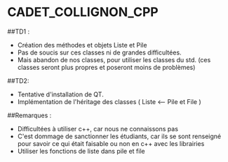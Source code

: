 # CADET_COLLIGNON_CPP

##TD1 :
* Création des méthodes et objets Liste et Pile
* Pas de soucis sur ces classes ni de grandes difficultées.
* Mais abandon de nos classes, pour utiliser les classes du std. (ces classes seront plus propres et poseront moins de problèmes)

##TD2:
* Tentative d'installation de QT.
* Implémentation de l'héritage des classes  ( Liste <-- Pile et File )


##Remarques :
* Difficultées à utiliser c++, car nous ne connaissons pas
* C'est dommage de sanctionner les étudiants, car ils se sont renseigné pour savoir ce qui était faisable ou non en c++ avec les librairies
* Utiliser les fonctions de liste dans pile et file
